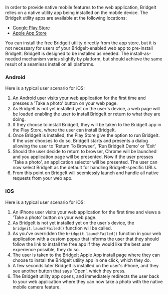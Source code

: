 In order to provide native mobile features to the web application, BridgeIt relies on a native utility app being installed on the mobile device. The BridgeIt utility apps are available at the following locations:

- [Google Play Store](https://play.google.com/store/apps/details?id=mobi.bridgeit)
- [Apple App Store](https://itunes.apple.com/app/bridgeit/id727736414)

You can install the free BridgeIt utility directly from the app store, but it is not necessary for users of your BridgeIt-enabled web app to pre-install BridgeIt.  BridgeIt is designed to be installed as needed. The install-as-needed mechanism varies slightly by platform, but should achieve the same result of a seamless install on all platforms.

### Android

Here is a typical user scenario for iOS:

1. An Android user visits your web application for the first time and presses a 'Take a photo' button on your web page.  
2. As BridgeIt is not yet installed yet on the user's device, a web page will be loaded enabling the user to install BridgeIt or return to what they are doing. 
3. If they choose to install BridgeIt, they will be taken to the BridgeIt app in the Play Store, where the user can install BridgeIt.
4. Once BridgeIt is installed, the Play Store give the option to run BridgeIt. If the user chooses to do so, BridgeIt starts and presents a dialog allowing the user to 'Return To Browser', 'Run BridgeIt Demo' or 'Exit'
5. Should the user decide to return to browser, Chrome will be launched and you application page will be presented.  Now if the user presses 'Take a photo', an application selector will be presented. The user can now select BridgeIt as the default for handling BridgeIt-specific URLs.  
6. From this point on BridgeIt will seemlessly launch and handle all native requests from your web app.

### iOS

Here is a typical user scenario for iOS:

1. An iPhone user visits your web application for the first time and views a 'Take a photo' button on your web page.  
2. As BridgeIt is not yet installed yet on the user's device, the `bridgeit.launchFailed()` function will be called. 
3. As you've overridden the `bridgeit.launchFailed()` function in your web application with a custom popup that informs the user that they should follow the link to install the free app if they would like the best user experience possible, they do so.  
4. The user is taken to the BridgeIt Apple App install page where they can choose to install the BridgeIt utility app in one click, which they do.  
5. A few seconds later BridgeIt is installed on the user's iPhone, and they see another button that says 'Open', which they press.   
6. The BridgeIt utility app opens, and immediately redirects the user back to your web application where they can now take a photo with the native mobile camera feature.   

 